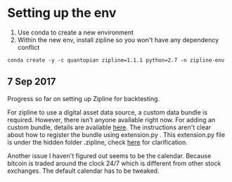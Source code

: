 # Setting up the env
1.  Use conda to create a new environment
2.  Within the new env, install zipline so you won't have any dependency conflict

```conda create -y -c quantopian zipline=1.1.1 python=2.7 -n zipline-env```

## 7 Sep 2017
Progress so far on setting up Zipline for backtesting.

For zipline to use a digital asset data source, a custom data bundle is required. However, there isn't anyone available right now.
For adding an custom bundle, details are available [here](http://www.prokopyshen.com/create-custom-zipline-data-bundle). The instructions aren't clear about how to register the bundle using extension.py . This extension.py file is under the hidden folder .zipline, check [here](https://www.quantopian.com/posts/zipline-issue-while-creating-custom-bundle-to-bring-yahoo-data) for clarification. 

Another issue I haven't figured out seems to be the calendar. Because bitcoin is traded around the clock 24/7 which is different from other stock exchanges. The default calendar has to be tweaked.
